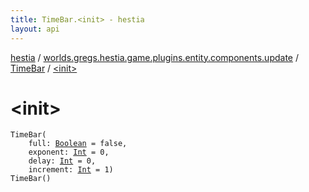```yaml
---
title: TimeBar.<init> - hestia
layout: api
---
```


<div class='api-docs-breadcrumbs'><a href="../../index.html">hestia</a> / <a href="../index.html">worlds.gregs.hestia.game.plugins.entity.components.update</a> / <a href="index.html">TimeBar</a> / <a href="./-init-.html">&lt;init&gt;</a></div>

# &lt;init&gt;

<div class="signature"><code><span class="identifier">TimeBar</span><span class="symbol">(</span><br/>&nbsp;&nbsp;&nbsp;&nbsp;<span class="parameterName" id="worlds.gregs.hestia.game.plugins.entity.components.update.TimeBar$<init>(kotlin.Boolean, kotlin.Int, kotlin.Int, kotlin.Int)/full">full</span><span class="symbol">:</span>&nbsp;<a href="https://kotlinlang.org/api/latest/jvm/stdlib/kotlin/-boolean/index.html"><span class="identifier">Boolean</span></a>&nbsp;<span class="symbol">=</span>&nbsp;false<span class="symbol">, </span><br/>&nbsp;&nbsp;&nbsp;&nbsp;<span class="parameterName" id="worlds.gregs.hestia.game.plugins.entity.components.update.TimeBar$<init>(kotlin.Boolean, kotlin.Int, kotlin.Int, kotlin.Int)/exponent">exponent</span><span class="symbol">:</span>&nbsp;<a href="https://kotlinlang.org/api/latest/jvm/stdlib/kotlin/-int/index.html"><span class="identifier">Int</span></a>&nbsp;<span class="symbol">=</span>&nbsp;0<span class="symbol">, </span><br/>&nbsp;&nbsp;&nbsp;&nbsp;<span class="parameterName" id="worlds.gregs.hestia.game.plugins.entity.components.update.TimeBar$<init>(kotlin.Boolean, kotlin.Int, kotlin.Int, kotlin.Int)/delay">delay</span><span class="symbol">:</span>&nbsp;<a href="https://kotlinlang.org/api/latest/jvm/stdlib/kotlin/-int/index.html"><span class="identifier">Int</span></a>&nbsp;<span class="symbol">=</span>&nbsp;0<span class="symbol">, </span><br/>&nbsp;&nbsp;&nbsp;&nbsp;<span class="parameterName" id="worlds.gregs.hestia.game.plugins.entity.components.update.TimeBar$<init>(kotlin.Boolean, kotlin.Int, kotlin.Int, kotlin.Int)/increment">increment</span><span class="symbol">:</span>&nbsp;<a href="https://kotlinlang.org/api/latest/jvm/stdlib/kotlin/-int/index.html"><span class="identifier">Int</span></a>&nbsp;<span class="symbol">=</span>&nbsp;1<span class="symbol">)</span></code></div>

<div class="signature"><code><span class="identifier">TimeBar</span><span class="symbol">(</span><span class="symbol">)</span></code></div>
